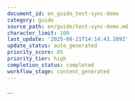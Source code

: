 ```yaml
---
document_id: en_guide_test-sync-demo
category: guide
source_path: en/guide/test-sync-demo.md
character_limit: 100
last_update: '2025-08-21T14:14:43.209Z'
update_status: auto_generated
priority_score: 85
priority_tier: high
completion_status: completed
workflow_stage: content_generated
---
```

...
